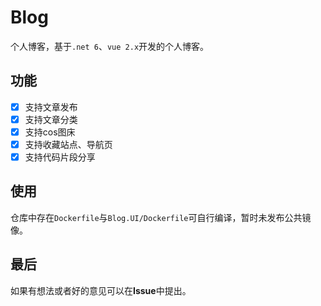 # Blog

个人博客，基于`.net 6`、`vue 2.x`开发的个人博客。

## 功能

- [x] 支持文章发布
- [x] 支持文章分类
- [x] 支持cos图床
- [x] 支持收藏站点、导航页
- [x] 支持代码片段分享

## 使用

仓库中存在`Dockerfile`与`Blog.UI/Dockerfile`可自行编译，暂时未发布公共镜像。

## 最后

如果有想法或者好的意见可以在**Issue**中提出。